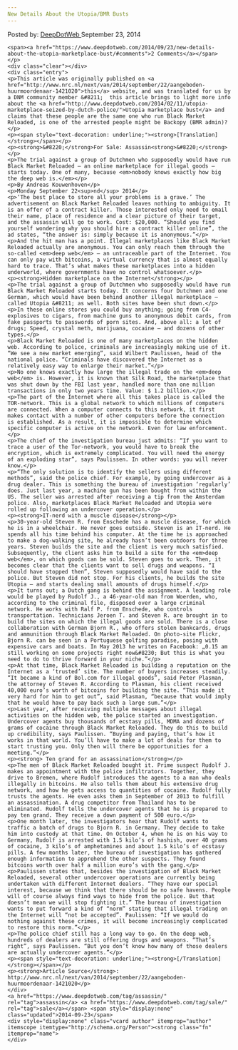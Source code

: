 ```yaml
---
New Details About the Utopia/BMR Busts
---
```

<article class="post-listing post-7190 post type-post status-publish format-standard has-post-thumbnail hentry  tag-assassin tag-sale">
    <div class="post-inner">
        <span>Posted by: <a href="https://www.deepdotweb.com/author/admin/" title="">DeepDotWeb </a></span>
    <span>September 23, 2014</span>
    
    <span><a href="https://www.deepdotweb.com/2014/09/23/new-details-about-the-utopia-marketplace-bust/#comments">2 Comments</a></span>
    </p>
    <div class="clear"></div>
    <div class="entry">
    <p>This article was originally published on <a href="http://www.nrc.nl/next/van/2014/september/22/aangeboden-huurmoordenaar-1421020">this</a> website, and was translated for us by a DNM community member &#8211;  this article brings to light more info about the <a href="http://www.deepdotweb.com/2014/02/11/utopia-marketplace-seized-by-dutch-police/">Utopia marketplace bust</a> and claims that these people are the same one who run Black Market Reloaded, is one of the arrested people might be Backopy (BMR admin)?</p>
    <p><span style="text-decoration: underline;"><strong>[Translation]</strong></span></p>
    <p><strong>&#8220;</strong>For Sale: Assassin<strong>&#8220;</strong></p>
    <p>The trial against a group of Dutchmen who supposedly would have run Black Market Reloaded – an online marketplace for illegal goods – starts today. One of many, because <em>nobody knows exactly how big the deep web is.</em></p>
    <p>By Andreas Kouwenhoven</p>
    <p>Monday September 22<sup>nd</sup> 2014</p>
    <p>‘The best place to store all your problems is a grave.’ The advertisement on Black Market Reloaded leaves nothing to ambiguity. It is an offer of a contract killer. Those interested only need to email their name, place of residence and a clear picture of their target, and the assassin will go to work. Cost: $20,000. “Should you find yourself wondering why you should hire a contract killer online”, the ad states, “the answer is: simply because it is anonymous.”</p>
    <p>And the hit man has a point. Illegal marketplaces like Black Market Reloaded actually are anonymous. You can only reach them through the so-called <em>deep web</em> – an untraceable part of the Internet. You can only pay with bitcoins, a virtual currency that is almost equally hard to trace. That’s what makes these marketplaces into a hidden underworld, where governments have no control whatsoever.</p>
    <p><strong>Hidden marketplace on the Internet</strong></p>
    <p>The trial against a group of Dutchmen who supposedly would have run Black Market Reloaded starts today. It concerns four Dutchmen and one German, which would have been behind another illegal marketplace – called Utopia &#8211; as well. Both sites have been shut down.</p>
    <p>In these online stores you could buy anything; going from C4-explosives to cigars, from machine guns to anonymous debit cards, from fake passports to passwords of porn sites. And, above all: a lot of drugs; Speed, crystal meth, marijuana, cocaine – and dozens of other types.</p>
    <p>Black Market Reloaded is one of many marketplaces on the hidden web. According to police, criminals are increasingly making use of it. “We see a new market emerging”, said Wilbert Paulissen, head of the national police. “Criminals have discovered the Internet as a relatively easy way to enlarge their market.”</p>
    <p>No one knows exactly how large the illegal trade on the <em>deep web</em> is. However, it is known that Silk Road, the marketplace that was shut down by the FBI last year, handled more than one million transactions in only two years time. Value: $ 1.2 billion.</p>
    <p>The part of the Internet where all this takes place is called the TOR-network. This is a global network to which millions of computers are connected. When a computer connects to this network, it first makes contact with a number of other computers before the connection is established. As a result, it is impossible to determine which specific computer is active on the network. Even for law enforcement.</p>
    <p>The chief of the investigation bureau just admits: “If you want to trace a user of the Tor-network, you would have to break the encryption, which is extremely complicated. You will need the energy of an exploding star”, says Paulissen. In other words: you will never know.</p>
    <p>“The only solution is to identify the sellers using different methods”, said the police chief. For example, by going undercover as a drug dealer. This is something the bureau of investigation ‘regularly’ does. Just last year, a machine gun has been bought from within the US. The seller was arrested after receiving a tip from the Amsterdam police. Also, marketplaces Black Market Reloaded and Utopia were rolled up following an undercover operation.</p>
    <p><strong>IT-nerd with a muscle disease</strong></p>
    <p>30-year-old Steven R. from Enschede has a muscle disease, for which he is in a wheelchair. He never goes outside. Steven is an IT-nerd. He spends all his time behind his computer. At the time he is approached to make a dog-walking site, he already hasn’t been outdoors for three years. Steven builds the site and the client is very much satisfied. Subsequently, the client asks him to build a site for the <em>deep web</em>, on which goods can be sold. Steven goes to work. Then, it becomes clear that the clients want to sell drugs and weapons. “I should have stopped then”, Steven supposedly would have said to the police. But Steven did not stop. For his clients, he builds the site Utopia – and starts dealing small amounts of drugs himself.</p>
    <p>It turns out; a Dutch gang is behind the assignment. A leading role would be played by Rudolf J., a 46-year-old man from Woerden, who, according to the criminal file, disposed over a large criminal network. He works with Ralf P. from Enschede, who controls transportation. Technicians Jeroen T. and Steven R. are brought in to build the sites on which the illegal goods are sold. There is a close collaboration with German Bjorn R., who offers stolen bankcards, drugs and ammunition through Black Market Reloaded. On photo-site Flickr, Bjorn R. can be seen in a Portuguese golfing paradise, posing with expensive cars and boats. In May 2013 he writes on Facebook: „0.15 am still working on some projects right now&#8230; But this is what you need to do to thrive forward in your niche.”</p>
    <p>At that time, Black Market Reloaded is building a reputation on the Internet as a ‘trusted’ site. The number of buyers increases steadily. “It became a kind of Bol.com for illegal goods”, said Peter Plasman, the attorney of Steven R. According to Plasman, his client received 40,000 euro’s worth of bitcoins for building the site. “This made it very hard for him to get out”, said Plasman, “because that would imply that he would have to pay back such a large sum.”</p>
    <p>Last year, after receiving multiple messages about illegal activities on the hidden web, the police started an investigation. Undercover agents buy thousands of ecstasy pills, MDMA and dozens of grams of cocaine through Black Market Reloaded. They do this to build up credibility, says Paulissen. “Buying and paying, that’s how it works in that world. You’ll have to make a lot of deals for them to start trusting you. Only then will there be opportunities for a meeting.”</p>
    <p><strong> Ten grand for an assassination</strong></p>
    <p>The men of Black Market Reloaded bought it. Prime suspect Rudolf J. makes an appointment with the police infiltrators. Together, they drive to Bremen, where Rudolf introduces the agents to a man who deals illegally in bitcoins. He also tells them about his extensive drug network, and how he gets access to quantities of cocaine. Rudolf fully trusts the agents. He even asks them in September of 2013 to fulfill an assassination. A drug competitor from Thailand has to be eliminated. Rudolf tells the undercover agents that he is prepared to pay ten grand. They receive a down payment of 500 euro.</p>
    <p>One month later, the investigators hear that Rudolf wants to traffic a batch of drugs to Bjorn R. in Germany. They decide to take him into custody at that time. On October 4, when he is on his way to Germany, Rudolf is arrested with 1.5 kilo’s of hashish, over 40 grams of cocaine, 3 kilo’s of amphetamines and about 1.5 kilo’s of ecstasy pills. A few months later, the bureau of investigation has gathered enough information to apprehend the other suspects. They found bitcoins worth over half a million euro’s with the gang.</p>
    <p>Paulissen states that, besides the investigation of Black Market Reloaded, several other undercover operations are currently being undertaken with different Internet dealers. “They have our special interest, because we think that there should be no safe havens. People will of course always find ways to hide from the police. But that doesn’t mean we will stop fighting it.” The bureau of investigation wants to put forward a kind of “norm” stating that illegal trading on the Internet will “not be accepted”. Paulissen: “If we would do nothing against these crimes, it will become increasingly complicated to restore this norm.”</p>
    <p>The police chief still has a long way to go. On the deep web, hundreds of dealers are still offering drugs and weapons. “That’s right”, says Paulissen. “But you don’t know how many of those dealers are actually undercover agents.”</p>
    <p><span style="text-decoration: underline;"><strong>[/Translation]</strong></span></p>
    <p><strong>Article Source</strong>: http://www.nrc.nl/next/van/2014/september/22/aangeboden-huurmoordenaar-1421020</p>
    </div>
    <a href="https://www.deepdotweb.com/tag/assassin/" rel="tag">assassin</a> <a href="https://www.deepdotweb.com/tag/sale/" rel="tag">sale</a></span> <span style="display:none" class="updated">2014-09-23</span>
    <div style="display:none" class="vcard author" itemprop="author" itemscope itemtype="http://schema.org/Person"><strong class="fn" itemprop="name">
    </div>
</article>

